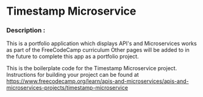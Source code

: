 # Timestamp Microservice

### Description :

This is a portfolio application which displays API's and Microservices works as part of the FreeCodeCamp curriculum
Other pages will be added to in the future to complete this app as a portfolio project.

This is the boilerplate code for the Timestamp Microservice project. Instructions for building your project can be found at https://www.freecodecamp.org/learn/apis-and-microservices/apis-and-microservices-projects/timestamp-microservice
